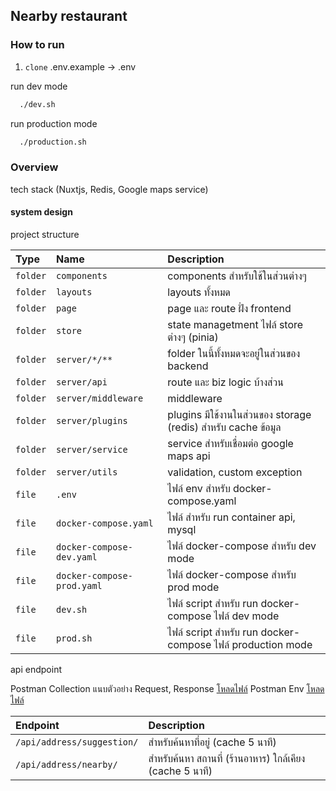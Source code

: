 ## Nearby restaurant

### How to run

1. `clone` .env.example -> .env

run dev mode

```bash
  ./dev.sh
```

run production mode

```bash
  ./production.sh
```

### Overview

tech stack (Nuxtjs, Redis, Google maps service)

#### system design

project structure

| Type     | Name                       | Description                                                   |
| :------- | :------------------------- | :------------------------------------------------------------ |
| `folder` | `components`               | components สำหรับใช้ในส่วนต่างๆ                               |
| `folder` | `layouts`                  | layouts ทั้งหมด                                               |
| `folder` | `page`                     | page และ route ฝั่ง frontend                                  |
| `folder` | `store`                    | state managetment ไฟล์ store ต่างๆ (pinia)                    |
| `folder` | `server/*/**`              | folder ในนี้ทั้งหมดจะอยู่ในส่วนของ backend                    |
| `folder` | `server/api`               | route และ biz logic บ้างส่วน                                  |
| `folder` | `server/middleware`        | middleware                                                    |
| `folder` | `server/plugins`           | plugins มีใช้งานในส่วนของ storage (redis) สำหรับ cache ข้อมูล |
| `folder` | `server/service`           | service สำหรับเชื่อมต่อ google maps api                       |
| `folder` | `server/utils`             | validation, custom exception                                  |
| `file`   | `.env`                     | ไฟล์ env สำหรับ docker-compose.yaml                           |
| `file`   | `docker-compose.yaml`      | ไฟล์ สำหรับ run container api, mysql                          |
| `file`   | `docker-compose-dev.yaml`  | ไฟล์ docker-compose สำหรับ dev mode                           |
| `file`   | `docker-compose-prod.yaml` | ไฟล์ docker-compose สำหรับ prod mode                          |
| `file`   | `dev.sh`                   | ไฟล์ script สำหรับ run docker-compose ไฟล์ dev mode           |
| `file`   | `prod.sh`                  | ไฟล์ script สำหรับ run docker-compose ไฟล์ production mode    |

api endpoint

Postman Collection แนบตัวอย่าง Request, Response
[โหลดไฟล์](nearby-restaurant.postman_collection.json) Postman Env
[โหลดไฟล์](nearby-restaurant.postman_environment.json)

| Endpoint                   | Description                                              |
| :------------------------- | :------------------------------------------------------- |
| `/api/address/suggestion/` | สำหรับค้นหาที่อยู่ (cache 5 นาที)                        |
| `/api/address/nearby/`     | สำหรับค้นหา สถานที่ (ร้านอาหาร) ใกล้เคียง (cache 5 นาที) |
